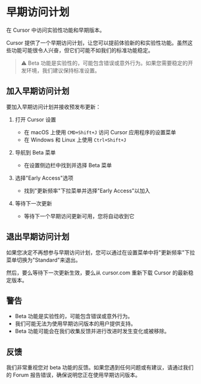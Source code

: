# 早期访问计划

在 Cursor 中访问实验性功能和早期版本。

Cursor 提供了一个早期访问计划，让您可以提前体验新的和实验性功能。虽然这些功能可能很令人兴奋，但它们可能不如我们的标准功能稳定。

> ⚠️ Beta 功能是实验性的，可能包含错误或意外行为。如果您需要稳定的开发环境，我们建议保持标准设置。

## 加入早期访问计划

要加入早期访问计划并接收预发布更新：

1. 打开 Cursor 设置
   * 在 macOS 上使用 `CMD+Shift+J` 访问 Cursor 应用程序的设置菜单
   * 在 Windows 和 Linux 上使用 `Ctrl+Shift+J`

2. 导航到 Beta 菜单
   * 在设置侧边栏中找到并选择 Beta 菜单

3. 选择"Early Access"选项
   * 找到"更新频率"下拉菜单并选择"Early Access"以加入

4. 等待下一次更新
   * 等待下一个早期访问更新可用，您将自动收到它

## 退出早期访问计划

如果您决定不再想参与早期访问计划，您可以通过在设置菜单中将"更新频率"下拉菜单切换为"Standard"来退出。

然后，要么等待下一次更新生效，要么从 cursor.com 重新下载 Cursor 的最新稳定版本。

## 警告

* Beta 功能是实验性的，可能包含错误或意外行为。
* 我们可能无法为使用早期访问版本的用户提供支持。
* Beta 功能可能会在我们收集反馈并进行改进时发生变化或被移除。

## 反馈

我们非常重视您对 beta 功能的反馈。如果您遇到任何问题或有建议，请通过我们的 Forum 报告错误，确保说明您正在使用早期访问版本。 
